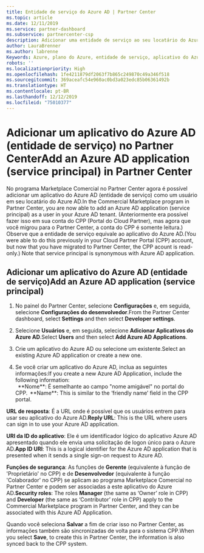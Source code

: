```yaml
---
title: Entidade de serviço do Azure AD | Partner Center
ms.topic: article
ms.date: 12/11/2019
ms.service: partner-dashboard
ms.subservice: partnercenter-csp
description: Adicionar uma entidade de serviço ao seu locatário do Azure AD
author: LauraBrenner
ms.author: labrenne
Keywords: Azure, plano do Azure, entidade de serviço, aplicativo do Azure AD
robots: ''
ms.localizationpriority: High
ms.openlocfilehash: 1fe4211879df2063f7b865c249870c49a346f518
ms.sourcegitcommit: 369aceafc54e960ac0bd3a023edc85b06361492b
ms.translationtype: HT
ms.contentlocale: pt-BR
ms.lasthandoff: 12/12/2019
ms.locfileid: "75010377"
---
```

# <a name="add-an-azure-ad-application-service-principal-in-partner-center"></a><span data-ttu-id="d4eb8-104">Adicionar um aplicativo do Azure AD (entidade de serviço) no Partner Center</span><span class="sxs-lookup"><span data-stu-id="d4eb8-104">Add an Azure AD application (service principal) in Partner Center</span></span>

<span data-ttu-id="d4eb8-105">No programa Marketplace Comercial no Partner Center agora é possível adicionar um aplicativo do Azure AD (entidade de serviço) como um usuário em seu locatário do Azure AD.</span><span class="sxs-lookup"><span data-stu-id="d4eb8-105">In the Commercial Marketplace program in Partner Center, you are now able to add an Azure AD application (service principal) as a user in your Azure AD tenant.</span></span> <span data-ttu-id="d4eb8-106">(Anteriormente era possível fazer isso em sua conta do CPP (Portal do Cloud Partner), mas agora que você migrou para o Partner Center, a conta do CPP é somente leitura.) Observe que a entidade de serviço equivale ao aplicativo do Azure AD.</span><span class="sxs-lookup"><span data-stu-id="d4eb8-106">(You were able to do this previously in your Cloud Partner Portal (CPP) account, but now that you have migrated to Partner Center, the CPP acount is read-only.) Note that service principal is synonymous with Azure AD application.</span></span>

## <a name="add-an-azure-ad-application-service-principal"></a><span data-ttu-id="d4eb8-107">Adicionar um aplicativo do Azure AD (entidade de serviço)</span><span class="sxs-lookup"><span data-stu-id="d4eb8-107">Add an Azure AD application (service principal)</span></span>

1. <span data-ttu-id="d4eb8-108">No painel do Partner Center, selecione **Configurações** e, em seguida, selecione **Configurações do desenvolvedor**.</span><span class="sxs-lookup"><span data-stu-id="d4eb8-108">From the Partner Center dashboard, select **Settings** and then select **Developer settings**.</span></span>

2. <span data-ttu-id="d4eb8-109">Selecione **Usuários** e, em seguida, selecione **Adicionar Aplicativos do Azure AD**.</span><span class="sxs-lookup"><span data-stu-id="d4eb8-109">Select **Users** and then select **Add Azure AD Applications**.</span></span>

3. <span data-ttu-id="d4eb8-110">Crie um aplicativo do Azure AD ou selecione um existente.</span><span class="sxs-lookup"><span data-stu-id="d4eb8-110">Select an existing Azure AD application or create a new one.</span></span>

4. <span data-ttu-id="d4eb8-111">Se você criar um aplicativo do Azure AD, inclua as seguintes informações:</span><span class="sxs-lookup"><span data-stu-id="d4eb8-111">If you create a new Azure AD Application, include the following information:</span></span>  
<span data-ttu-id="d4eb8-112">  
\*\*Nome\*\*: É semelhante ao campo "nome amigável" no portal do CPP.</span><span class="sxs-lookup"><span data-stu-id="d4eb8-112">  
\*\*Name\*\*: This is similar to the ‘friendly name’ field in the CPP portal.</span></span>

<span data-ttu-id="d4eb8-113">**URL de resposta**: É a URL onde é possível que os usuários entrem para usar seu aplicativo do Azure AD.</span><span class="sxs-lookup"><span data-stu-id="d4eb8-113">**Reply URL**: This is the URL where users can sign in to use your Azure AD application.</span></span> 

<span data-ttu-id="d4eb8-114">**URI da ID do aplicativo**: Ele é um identificador lógico do aplicativo Azure AD apresentado quando ele envia uma solicitação de logon único para o Azure AD.</span><span class="sxs-lookup"><span data-stu-id="d4eb8-114">**App ID URI**: This is a logical identifier for the Azure AD application that is presented when it sends a single sign-on request to Azure AD.</span></span> 

<span data-ttu-id="d4eb8-115">**Funções de segurança**: As funções de **Gerente** (equivalente à função de 'Proprietário' no CPP) e de **Desenvolvedor** (equivalente à função 'Colaborador' no CPP) se aplicam ao programa Marketplace Comercial no Partner Center e podem ser associadas a este aplicativo do Azure AD.</span><span class="sxs-lookup"><span data-stu-id="d4eb8-115">**Security roles**: The roles **Manager** (the same as  ‘Owner’ role in CPP) and **Developer** (the same as ‘Contributor’ role in CPP) apply to the Commercial Marketplace program in Partner Center, and they can be associated with this Azure AD Application.</span></span>  

<span data-ttu-id="d4eb8-116">Quando você seleciona **Salvar** a fim de criar isso no Partner Center, as informações também são sincronizadas de volta para o sistema CPP.</span><span class="sxs-lookup"><span data-stu-id="d4eb8-116">When you select **Save**,  to create this in Partner Center, the information is also synced back to the CPP system.</span></span>  

